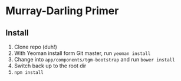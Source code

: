 # Murray-Darling Primer

## Install

1. Clone repo (duh!)
2. With Yeoman install form Git master, run `yeoman install`
3. Change into `app/components/tgm-bootstrap` and run `bower install`
4. Switch back up to the root dir
5. `npm install`
